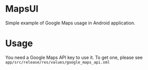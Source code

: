 # MapsUI

Simple example of Google Maps usage in Android application.

# Usage

You need a Google Maps API key to use it. To get one, please see `app/src/release/res/values/google_maps_api.xml`
